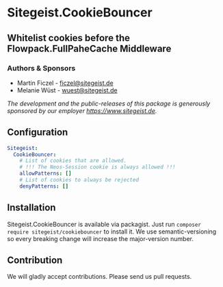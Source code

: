 # Sitegeist.CookieBouncer 
## Whitelist cookies before the Flowpack.FullPaheCache Middleware

### Authors & Sponsors

* Martin Ficzel - ficzel@sitegeist.de
* Melanie Wüst - wuest@sitegeist.de

*The development and the public-releases of this package is generously sponsored by our employer https://www.sitegeist.de.*

## Configuration

```yaml
Sitegeist:
  CookieBouncer:
    # List of cookies that are allowed.
    # !!! The Neos-Session cookie is always allowed !!! 
    allowPatterns: []
    # List of cookies to always be rejected
    denyPatterns: []
```

## Installation

Sitegeist.CookieBouncer is available via packagist. Just run `composer require sitegeist/cookiebouncer` to install it. We use semantic-versioning so every breaking change will increase the major-version number.

## Contribution

We will gladly accept contributions. Please send us pull requests.
